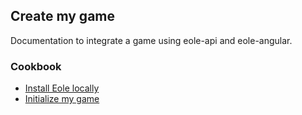 ## Create my game

Documentation to integrate a game using eole-api and eole-angular.


### Cookbook

- [Install Eole locally](create-my-game/install)
- [Initialize my game](create-my-game/initialize)
